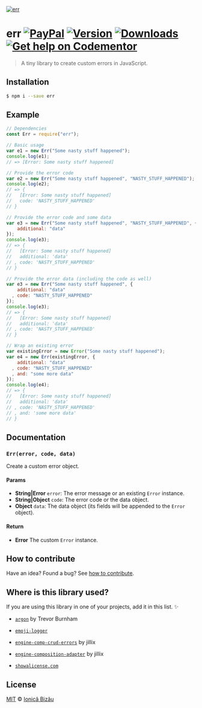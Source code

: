 [![err](http://i.imgur.com/yQF0uDO.png)](#)

# err [![PayPal](https://img.shields.io/badge/%24-paypal-f39c12.svg)][paypal-donations] [![Version](https://img.shields.io/npm/v/err.svg)](https://www.npmjs.com/package/err) [![Downloads](https://img.shields.io/npm/dt/err.svg)](https://www.npmjs.com/package/err) [![Get help on Codementor](https://cdn.codementor.io/badges/get_help_github.svg)](https://www.codementor.io/johnnyb?utm_source=github&utm_medium=button&utm_term=johnnyb&utm_campaign=github)

> A tiny library to create custom errors in JavaScript.

## Installation

```sh
$ npm i --save err
```

## Example

```js
// Dependencies
const Err = require("err");

// Basic usage
var e1 = new Err("Some nasty stuff happened");
console.log(e1);
// => [Error: Some nasty stuff happened]

// Provide the error code
var e2 = new Err("Some nasty stuff happened", "NASTY_STUFF_HAPPENED");
console.log(e2);
// => {
//   [Error: Some nasty stuff happened]
//   code: 'NASTY_STUFF_HAPPENED'
// }

// Provide the error code and some data
var e3 = new Err("Some nasty stuff happened", "NASTY_STUFF_HAPPENED", {
    additional: "data"
});
console.log(e3);
// => {
//   [Error: Some nasty stuff happened]
//   additional: 'data'
// , code: 'NASTY_STUFF_HAPPENED'
// }

// Provide the error data (including the code as well)
var e3 = new Err("Some nasty stuff happened", {
    additional: "data"
  , code: "NASTY_STUFF_HAPPENED"
});
console.log(e3);
// => {
//   [Error: Some nasty stuff happened]
//   additional: 'data'
// , code: 'NASTY_STUFF_HAPPENED'
// }

// Wrap an existing error
var existingError = new Error("Some nasty stuff happened");
var e4 = new Err(existingError, {
    additional: "data"
  , code: "NASTY_STUFF_HAPPENED"
  , and: "some more data"
});
console.log(e4);
// => {
//   [Error: Some nasty stuff happened]
//   additional: 'data'
// , code: 'NASTY_STUFF_HAPPENED'
// , and: 'some more data'
// }
```

## Documentation

### `Err(error, code, data)`
Create a custom error object.

#### Params
- **String|Error** `error`: The error message or an existing `Error` instance.
- **String|Object** `code`: The error code or the data object.
- **Object** `data`: The data object (its fields will be appended to the `Error` object).

#### Return
- **Error** The custom `Error` instance.

## How to contribute
Have an idea? Found a bug? See [how to contribute][contributing].

## Where is this library used?
If you are using this library in one of your projects, add it in this list. :sparkles:

 - [`argon`](http://github.com/TrevorBurnham/argon) by Trevor Burnham

 - [`emoji-logger`](https://github.com/IonicaBizau/emoji-logger#readme)

 - [`engine-comp-crud-errors`](https://github.com/jillix/engine-comp-errors#readme) by jillix

 - [`engine-composition-adapter`](https://github.com/jillix/engine-composition-adapter#readme) by jillix

 - [`showalicense.com`](https://github.com/IonicaBizau/showalicense.com#readme)

## License

[MIT][license] © [Ionică Bizău][website]

[paypal-donations]: https://www.paypal.com/cgi-bin/webscr?cmd=_s-xclick&hosted_button_id=RVXDDLKKLQRJW
[donate-now]: http://i.imgur.com/6cMbHOC.png

[license]: http://showalicense.com/?fullname=Ionic%C4%83%20Biz%C4%83u%20%3Cbizauionica%40gmail.com%3E%20(http%3A%2F%2Fionicabizau.net)&year=2015#license-mit
[website]: http://ionicabizau.net
[contributing]: /CONTRIBUTING.md
[docs]: /DOCUMENTATION.md